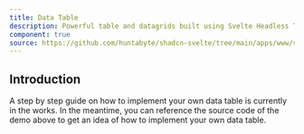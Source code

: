 ```yaml
---
title: Data Table
description: Powerful table and datagrids built using Svelte Headless Table.
component: true
source: https://github.com/huntabyte/shadcn-svelte/tree/main/apps/www/src/lib/registry/default/examples/data-table-demo.svelte
---
```


<script>
    import { ComponentPreview, ManualInstall } from '@/components/docs'
</script>

<ComponentPreview name="data-table-demo">

<div />

</ComponentPreview>

## Introduction

A step by step guide on how to implement your own data table is currently in the works. In the meantime, you can reference the source code of the demo above to get an idea of how to implement your own data table.
